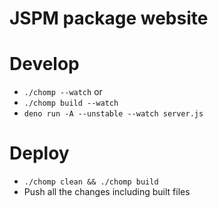 # JSPM package website

# Develop
- `./chomp --watch`
or
- `./chomp build --watch`
- `deno run -A --unstable --watch server.js`

# Deploy
- `./chomp clean && ./chomp build`
- Push all the changes including built files